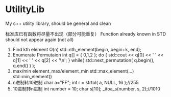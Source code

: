 # UtilityLib
My c++ utility library, should be general and clean

标准库已有函数将尽量不出现（部分可能重复）
Function already known in STD should not appear again (not all)

1. Find kth element O(n)
    std::nth_element(begin, begin+k, end);
2. Enumerate Permutaion
    int q[] = { 0,1,2 };
    do
    {
        std::cout << q[0] << ' ' << q[1] << ' ' << q[2] << '\n';
    } while( std::next_permutation( q.begin(), q.end() ) );
3. max/min element_max/element_min
    std::max_element(...)
    std::min_element()
4. n进制转10进制
    char a="FF";
    int r = strtol( a, NULL, 16 );//255
5. 10进制转n进制
    int number = 10;
    char s[10];
    _itoa_s(number, s, 2);//1010